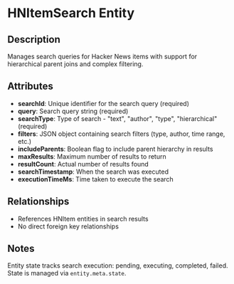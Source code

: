 # HNItemSearch Entity

## Description
Manages search queries for Hacker News items with support for hierarchical parent joins and complex filtering.

## Attributes
- **searchId**: Unique identifier for the search query (required)
- **query**: Search query string (required)
- **searchType**: Type of search - "text", "author", "type", "hierarchical" (required)
- **filters**: JSON object containing search filters (type, author, time range, etc.)
- **includeParents**: Boolean flag to include parent hierarchy in results
- **maxResults**: Maximum number of results to return
- **resultCount**: Actual number of results found
- **searchTimestamp**: When the search was executed
- **executionTimeMs**: Time taken to execute the search

## Relationships
- References HNItem entities in search results
- No direct foreign key relationships

## Notes
Entity state tracks search execution: pending, executing, completed, failed.
State is managed via `entity.meta.state`.
